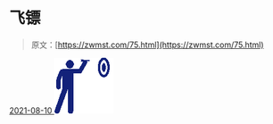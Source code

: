 <!--yml
category: 未分类
date: 0001-01-01 00:00:00
--->

# 飞镖

> 原文：[https://zwmst.com/75.html](https://zwmst.com/75.html)

   [ <time datetime="2021-08-10T16:48:06+08:00"> 2021-08-10 </time> ](https://zwmst.com/%e9%a3%9e%e9%95%96)  [![](img/7ddb1dfa19249a8f39d8dce2aea8d3b9.png)](https://zwmst.com/wp-content/uploads/2021/08/1628585286-7b3488494b29c27.png)